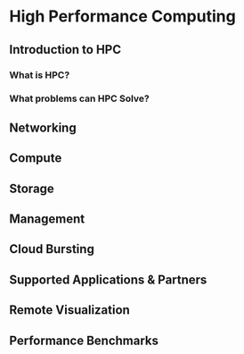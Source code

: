 # High Performance Computing

## Introduction to HPC

### What is HPC?

### What problems can HPC Solve?

## Networking

## Compute

## Storage

## Management

## Cloud Bursting

## Supported Applications & Partners

## Remote Visualization

## Performance Benchmarks